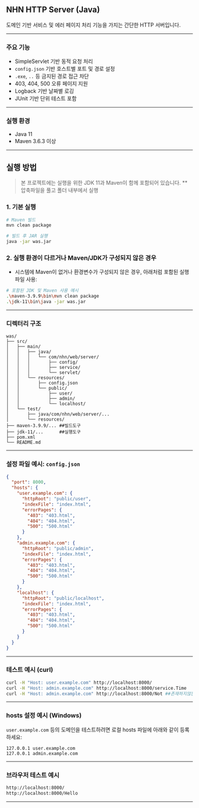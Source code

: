 ## NHN HTTP Server (Java)

도메인 기반 서비스 및 에러 페이지 처리 기능을 가지는 간단한 HTTP 서버입니다.

---

### 주요 기능

* SimpleServlet 기반 동적 요청 처리
* `config.json` 기반 호스트별 포트 및 경로 설정
* `.exe`, `..` 등 금지된 경로 접근 차단
* 403, 404, 500 오류 페이지 지원
* Logback 기반 날짜별 로깅
* JUnit 기반 단위 테스트 포함

---

### 실행 환경

* Java 11
* Maven 3.6.3 이상

---

## 실행 방법

>  본 프로젝트에는 실행을 위한 JDK 11과 Maven이 함께 포함되어 있습니다.
** 압축파일을 풀고 폴더 내부에서 실행

### 1. 기본 실행

```bash
# Maven 빌드
mvn clean package

# 빌드 후 JAR 실행
java -jar was.jar
```

### 2. 실행 환경이 다르거나 Maven/JDK가 구성되지 않은 경우

- 시스템에 Maven이 없거나 환경변수가 구성되지 않은 경우, 아래처럼 포함된 실행 파일 사용:

```bash
# 포함된 JDK 및 Maven 사용 예시 
.\maven-3.9.9\bin\mvn clean package
.\jdk-11\bin\java -jar was.jar

```
---

### 디렉터리 구조

```
was/
├── src/
│   ├── main/
│   │   ├── java/
│   │   │   └── com/nhn/web/server/
│   │   │       ├── config/
│   │   │       ├── service/
│   │   │       └── servlet/
│   │   └── resources/
│   │       ├── config.json
│   │       └── public/
│   │           ├── user/
│   │           ├── admin/
│   │           └── localhost/
│   └── test/
│       ├── java/com/nhn/web/server/...
│       └── resources/
├── maven-3.9.9/... ##빌드도구
├── jdk-11/...      ##실행도구
├── pom.xml
└── README.md

```

---

### 설정 파일 예시: `config.json`

```json
{
  "port": 8000,
  "hosts": {
    "user.example.com": {
      "httpRoot": "public/user",
      "indexFile": "index.html",
      "errorPages": {
        "403": "403.html",
        "404": "404.html",
        "500": "500.html"
      }
    },
    "admin.example.com": {
      "httpRoot": "public/admin",
      "indexFile": "index.html",
      "errorPages": {
        "403": "403.html",
        "404": "404.html",
        "500": "500.html"
      }
    },
    "localhost": {
      "httpRoot": "public/localhost",
      "indexFile": "index.html",
      "errorPages": {
        "403": "403.html",
        "404": "404.html",
        "500": "500.html"
      }
    }
  }
}
```

---

### 테스트 예시 (curl)

```bash
curl -H "Host: user.example.com" http://localhost:8000/
curl -H "Host: admin.example.com" http://localhost:8000/service.Time
curl -H "Host: admin.example.com" http://localhost:8000/Not ##존재하지않는 파일테스트
```

---

### hosts 설정 예시 (Windows)

`user.example.com` 등의 도메인을 테스트하려면 로컬 hosts 파일에 아래와 같이 등록하세요:

```
127.0.0.1 user.example.com
127.0.0.1 admin.example.com
```

---

### 브라우저 테스트 예시

```bash
http://localhost:8000/
http://localhost:8000/Hello
```

---
